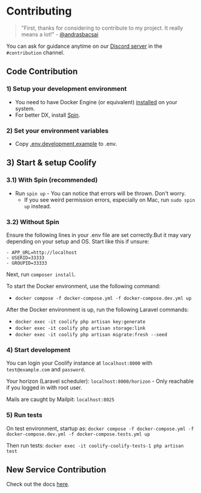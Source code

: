 # Contributing

> "First, thanks for considering to contribute to my project.
  It really means a lot!" - [@andrasbacsai](https://github.com/andrasbacsai)

You can ask for guidance anytime on our
[Discord server](https://coollabs.io/discord) in the `#contribution` channel.

## Code Contribution

### 1) Setup your development environment

- You need to have Docker Engine (or equivalent) [installed](https://docs.docker.com/engine/install/) on your system.
- For better DX, install [Spin](https://serversideup.net/open-source/spin/).

### 2) Set your environment variables

- Copy [.env.development.example](./.env.development.example) to .env.

## 3) Start & setup Coolify

### 3.1) With Spin (recommended)
- Run `spin up` - You can notice that errors will be thrown. Don't worry.
  - If you see weird permission errors, especially on Mac, run `sudo spin up` instead.

### 3.2) Without Spin
Ensure the following lines in your .env file are set correctly.But it may vary depending on your setup and OS. Start like this if unsure:
```.env
- APP_URL=http://localhost
- USERID=33333
- GROUPID=33333
```

Next, run `composer install`.

To start the Docker environment, use the following command:
- `docker compose -f docker-compose.yml -f docker-compose.dev.yml up`

After the Docker environment is up, run the following Laravel commands:
- `docker exec -it coolify php artisan key:generate`
- `docker exec -it coolify php artisan storage:link`
- `docker exec -it coolify php artisan migrate:fresh --seed`

### 4) Start development
You can login your Coolify instance at `localhost:8000` with `test@example.com` and `password`.

Your horizon (Laravel scheduler): `localhost:8000/horizon` - Only reachable if you logged in with root user.

Mails are caught by Mailpit: `localhost:8025`

### 5) Run tests

On test environment, startup as: `docker compose -f docker-compose.yml -f docker-compose.dev.yml -f docker-compose.tests.yml up`

Then run tests: `docker exec -it coolify-coolify-tests-1 php artisan test`

## New Service Contribution
Check out the docs [here](https://coolify.io/docs/knowledge-base/add-a-service).

